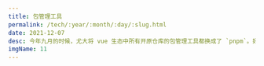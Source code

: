 ```yaml
---
title: 包管理工具
permalink: /tech/:year/:month/:day/:slug.html
date: 2021-12-07
desc: 今年九月的时候，尤大将 vue 生态中所有开原仓库的包管理工具都换成了 `pnpm`。好家伙，又有可以学习的内容了。
imgName: 11
---
```


<Title />

### 简介
今年九月的时候，尤大将 vue 生态中所有开原仓库的包管理工具都换成了 `pnpm`。好家伙，又有可以学习的内容了。我知道 `npm`，也知道 `yarn`。
可这 `pnpm` 却未有所耳闻。

### 当前盛行的包管理工具
之前尤大在推文中发起过一个关于包管理工具的使用比例 👇
<img src="/package.png">
这份统计数据向我们展示了当前最流行的前端包管理工具，其中 `npm` 依然是先拔头筹，`yarn` 紧随其后。排在末尾的还有个奇怪的东西 `pnpm`。

### 聊聊 yarn
**工欲善其事必先利其器**，不知道长期使用 `npm` 的同学有没有被漫长的依赖安装和过程中琳琅满目的输出信息所困扰。如果有，切换 `yarn` 着实会让人舒服不少。

`yarn` 的出现，主要有以下几个优化点：
- `npm` 实在是太慢了，每次执行 `npm i` 只是想更新一些新的依赖而已。这玩意儿可好，把我的 `node_modules` 全删了，重新安装了一遍全部依赖。这时间我可等不起。`yarn` 缓存一来，舒服了，未发生改变的文件命中缓存，改变的
文件 diff 出来安装。这过程属实快了不少，甚至通过缓存支持了 `离线模式`，不像 `npm` 每次走网络请求。
- 在 `npm5` 之前是没有 `package-lock.json` 文件的，这样我们在不同的宿主环境中，安装的依赖可能是不同的。有时候本地跑起来没问题，上到服务器就挂了。
都怪它！而 `yarn` 生来支持 `yarn-lock` 文件，目录也更为清晰易读。再也不用担心上到服务器就挂了。
- `yarn workspaces`，现代开发中我们更多采用了 `mono-repo` 的组织方式，即将多个项目放在一个 repo 下面管理。在 `npm` 下，如何管理每个项目的 `node_modules` 成了个大问题。
只能是在每个项目里安装其单独的依赖。而有了 `yarn`，我们可以通过它提供的 `workspaces` 帮我们构建依赖关系，在顶层维护通用的 `node_modules`，而项目之前不同的部分，才在各自的 `node_modules` 生成。
- 剩下的一些优化，如：更简洁的语义 / resolution 等功能，则是不太关键的点了。

### 聊聊 pnpm
既然 `yarn` 都这么强了，为啥尤大还要换到 `pnpm`？在详细了解后，我只能说：这玩意儿太强了！

#### 急速！

我们先前说 `yarn` 安装是会有缓存的，如果命中缓存，则直接使用缓存。但即使是命中了缓存，`yarn` 在项目中也会存在一个备份，所以，这个过程是拷贝过程。内存空间会随拷贝数线性递增。

`pnpm` 依赖 `hard links（硬链接）`，将所有的依赖地址存在 `pnpm.store` 中，而在硬盘唯一位置储存所有依赖包。在我们执行 `pnpm i` 时，一旦我们的 `store`
中能够找到这家伙，我们就直接提供地址指向这块存储空间。这样，依赖安装甚至不是拷贝而是创建一个硬链接，速度当然会快的不行，这是官方提供的依赖安装速度对比 👇
<img src="/pnpm.png">
真的是，**好家伙**。

#### 解决扁平化带来的问题

除了可预见的速度提升，之前所提出的 [扁平化 node_modules](https://pnpm.io/zh/blog/2020/05/27/flat-node-modules-is-not-the-only-way) 也受到了质疑。这一定是正确的方案吗？可预见的是，我们采用扁平化之后，会遭遇到一些问题：
- Phantom dependencies（幽灵依赖）：  
我们想要安装一个依赖 A，它本身依赖了 B。还有一个依赖 C，它本身也依赖了 B。在扁平化以前的依赖安装模式：
```
node_modules
|__package A
   |__package B
|__package C
   |__package B 
```
由于可能安装多次的问题，`yarn` 中提出了 `依赖提升` 的概念，将依赖扁平化：
```
node_modules
|__package A
|__package C
|__package B
```
这样在安装依赖的时候，就只会在顶层安装一次。这样也会造成问题，`Phantom dependencies` 就是其中一个显著的问题。
由于依赖都安装在顶层，我们在项目中是可以直接引入该依赖的。比如我们在项目中 `import * from package B`。当有一天，package A 取消了对 B 的依赖，
我们的项目就会出问题。因为它本身不存在一个 package B 的依赖。

- NPM doppelgangers（二重身问题）：
也是在进行依赖提升时出现的一个问题，如果依赖包的版本不一致，及时将一个包提升到了顶层，由于其他版本的包不能提升到顶层这一特性（会造成冲突），只能在各自的包内安装依赖：
```
node_modules
|__package A
|__package B@1.0
|__package C
|__package D
   |__package B@2.0
|__package E
   |__package B@3.0
```

`pnpm` 通过 `symlink（符号链接）` 来解决该问题：

我们来看看在上述方案中 A/B/C 包在 `pnpm i` 后的 `node_modules` 目录：
```
node_modules
|__package A
|__package C
|__.pnpm
```
会发现其中根本没有显示的 `package B`，事实上，`package A` 和 `package B` 也只是一个 `symlink` 指向 `.pnpm` 中的硬链接地址。

#### 这 .pnpm 是何物呢
`.pnpm` 是一个虚拟磁盘，用于扁平化存放依赖。在 `node_modules` 中的符号链接，已软链接的形式链接到虚拟磁盘中，虚拟磁盘则以硬链接到真实的
依赖存储空间中：
```
node_modules
|__package A -> 软链接
|__package C -> 软链接
|__.pnpm
   |__package A/node_modules/package B -> 硬链接
   |__package C/node_modules/package B -> 硬链接
   |__package B@1.0 -> 硬链接
```
在这样的结构中，`.pnpm` 平铺了一份全部依赖，也在单独的项目里有自身的依赖，而且所有的依赖都是通过硬链接到一块内存地址的。实现了只下载一次，没有幽灵依赖和二重身问题。
